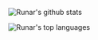 ![Runar's github stats](https://github-readme-stats.vercel.app/api?username=sankra&show_icons=true)

![Runar's top languages](https://github-readme-stats.vercel.app/api/top-langs/?username=sankra&layout=compact&theme=dark&langs_count=10)

<!--
**Sankra/Sankra** is a ✨ _special_ ✨ repository because its `README.md` (this file) appears on your GitHub profile.

Here are some ideas to get you started:

- 🔭 I’m currently working on ...
- 🌱 I’m currently learning ...
- 👯 I’m looking to collaborate on ...
- 🤔 I’m looking for help with ...
- 💬 Ask me about ...
- 📫 How to reach me: ...
- 😄 Pronouns: ...
- ⚡ Fun fact: ...
-->
